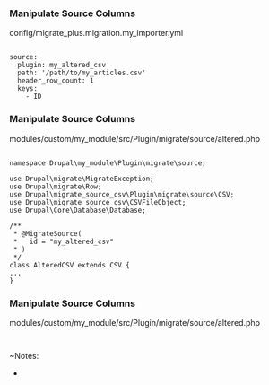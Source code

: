 ### Manipulate Source Columns

config/migrate_plus.migration.my_importer.yml

<pre><code data-trim data-noescape>
source:
  plugin: my_altered_csv
  path: '/path/to/my_articles.csv'
  header_row_count: 1
  keys:
    - ID
</code></pre>


### Manipulate Source Columns

modules/custom/my_module/src/Plugin/migrate/source/altered.php

<pre><code data-trim data-noescape>
namespace Drupal\my_module\Plugin\migrate\source;

use Drupal\migrate\MigrateException;
use Drupal\migrate\Row;
use Drupal\migrate_source_csv\Plugin\migrate\source\CSV;
use Drupal\migrate_source_csv\CSVFileObject;
use Drupal\Core\Database\Database;

/**
 * @MigrateSource(
 *   id = "my_altered_csv"
 * )
 */
class AlteredCSV extends CSV {
...
}
</code></pre>


### Manipulate Source Columns

modules/custom/my_module/src/Plugin/migrate/source/altered.php

<pre><code data-trim data-noescape>
</code></pre>

~Notes:

*
